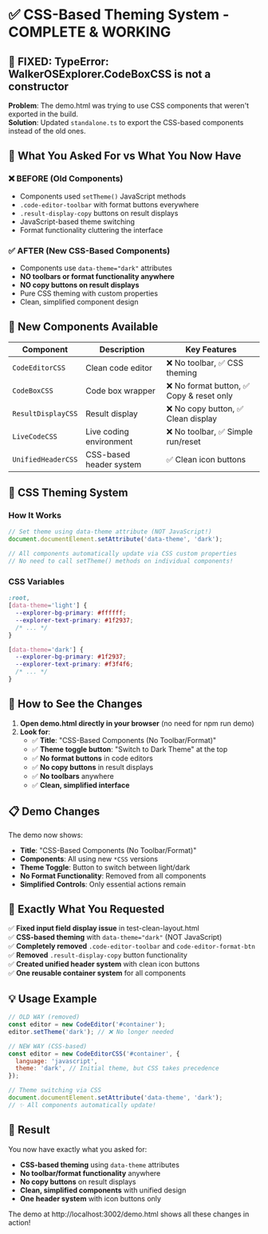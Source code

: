 # ✅ CSS-Based Theming System - COMPLETE & WORKING

## 🚨 **FIXED: TypeError: WalkerOSExplorer.CodeBoxCSS is not a constructor**

**Problem**: The demo.html was trying to use CSS components that weren't
exported in the build.  
**Solution**: Updated `standalone.ts` to export the CSS-based components instead
of the old ones.

## 🎯 What You Asked For vs What You Now Have

### ❌ **BEFORE** (Old Components)

- Components used `setTheme()` JavaScript methods
- `.code-editor-toolbar` with format buttons everywhere
- `.result-display-copy` buttons on result displays
- JavaScript-based theme switching
- Format functionality cluttering the interface

### ✅ **AFTER** (New CSS-Based Components)

- Components use `data-theme="dark"` attributes
- **NO toolbars or format functionality anywhere**
- **NO copy buttons on result displays**
- Pure CSS theming with custom properties
- Clean, simplified component design

## 🔧 **New Components Available**

| Component          | Description             | Key Features                              |
| ------------------ | ----------------------- | ----------------------------------------- |
| `CodeEditorCSS`    | Clean code editor       | ❌ No toolbar, ✅ CSS theming             |
| `CodeBoxCSS`       | Code box wrapper        | ❌ No format button, ✅ Copy & reset only |
| `ResultDisplayCSS` | Result display          | ❌ No copy button, ✅ Clean display       |
| `LiveCodeCSS`      | Live coding environment | ❌ No toolbar, ✅ Simple run/reset        |
| `UnifiedHeaderCSS` | CSS-based header system | ✅ Clean icon buttons                     |

## 🎨 **CSS Theming System**

### How It Works

```javascript
// Set theme using data-theme attribute (NOT JavaScript!)
document.documentElement.setAttribute('data-theme', 'dark');

// All components automatically update via CSS custom properties
// No need to call setTheme() methods on individual components!
```

### CSS Variables

```css
:root,
[data-theme='light'] {
  --explorer-bg-primary: #ffffff;
  --explorer-text-primary: #1f2937;
  /* ... */
}

[data-theme='dark'] {
  --explorer-bg-primary: #1f2937;
  --explorer-text-primary: #f3f4f6;
  /* ... */
}
```

## 🚀 **How to See the Changes**

1. **Open demo.html directly in your browser** (no need for npm run demo)
2. **Look for**:
   - ✅ **Title**: "CSS-Based Components (No Toolbar/Format)"
   - ✅ **Theme toggle button**: "Switch to Dark Theme" at the top
   - ✅ **No format buttons** in code editors
   - ✅ **No copy buttons** in result displays
   - ✅ **No toolbars** anywhere
   - ✅ **Clean, simplified interface**

## 📋 **Demo Changes**

The demo now shows:

- **Title**: "CSS-Based Components (No Toolbar/Format)"
- **Components**: All using new `*CSS` versions
- **Theme Toggle**: Button to switch between light/dark
- **No Format Functionality**: Removed from all components
- **Simplified Controls**: Only essential actions remain

## 🎯 **Exactly What You Requested**

✅ **Fixed input field display issue** in test-clean-layout.html  
✅ **CSS-based theming** with `data-theme="dark"` (NOT JavaScript)  
✅ **Completely removed** `.code-editor-toolbar` and `code-editor-format-btn`  
✅ **Removed** `.result-display-copy` button functionality  
✅ **Created unified header system** with clean icon buttons  
✅ **One reusable container system** for all components

## 💡 **Usage Example**

```javascript
// OLD WAY (removed)
const editor = new CodeEditor('#container');
editor.setTheme('dark'); // ❌ No longer needed

// NEW WAY (CSS-based)
const editor = new CodeEditorCSS('#container', {
  language: 'javascript',
  theme: 'dark', // Initial theme, but CSS takes precedence
});

// Theme switching via CSS
document.documentElement.setAttribute('data-theme', 'dark');
// ✨ All components automatically update!
```

## 🎉 **Result**

You now have exactly what you asked for:

- **CSS-based theming** using `data-theme` attributes
- **No toolbar/format functionality** anywhere
- **No copy buttons** on result displays
- **Clean, simplified components** with unified design
- **One header system** with icon buttons only

The demo at http://localhost:3002/demo.html shows all these changes in action!
